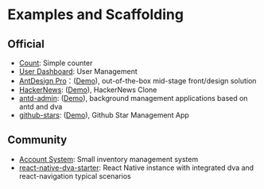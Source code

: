 # Examples and Scaffolding

## Official

* [Count](https://stackblitz.com/edit/dva-example-count): Simple counter
* [User Dashboard](https://github.com/dvajs/dva/tree/master/examples/user-dashboard): User Management
* [AntDesign Pro](https://github.com/ant-design/ant-design-pro)：([Demo](https://preview.pro.ant.design/)), out-of-the-box mid-stage front/design solution
* [HackerNews](https://github.com/dvajs/dva-hackernews):  ([Demo](https://dvajs.github.io/dva-hackernews/)), HackerNews Clone
* [antd-admin](https://github.com/zuiidea/antd-admin): ([Demo](http://antd-admin.zuiidea.com/)), background management applications based on antd and dva
* [github-stars](https://github.com/sorrycc/github-stars): ([Demo](http://sorrycc.github.io/github-stars/#/?_k=rmj86f)), Github Star Management App

## Community

* [Account System](https://github.com/yvanwangl/AccountSystem.git): Small inventory management system
* [react-native-dva-starter](https://github.com/nihgwu/react-native-dva-starter): React Native instance with integrated dva and react-navigation typical scenarios
